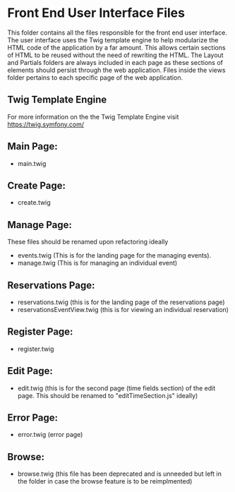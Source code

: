 # Front End User Interface Files

This folder contains all the files responsible for the front end user interface. The user interface uses the Twig template engine to help modularize the HTML code of the application by a far amount. This allows certain sections of HTML to be reused without the need of rewriting the HTML. The Layout and Partials folders are always included in each page as these sections of elements should persist through the web application. Files inside the views folder pertains to each specific page of the web application.

## Twig Template Engine

For more information on the the Twig Template Engine visit https://twig.symfony.com/

## Main Page:

- main.twig

## Create Page:

- create.twig

## Manage Page:

These files should be renamed upon refactoring ideally

- events.twig (This is for the landing page for the managing events).
- manage.twig (This is for managing an individual event)

## Reservations Page:

- reservations.twig (this is for the landing page of the reservations page)
- reservationsEventView.twig (this is for viewing an individual reservation)

## Register Page:

- register.twig

## Edit Page:

- edit.twig (this is for the second page (time fields section) of the edit page. This should be renamed to "editTimeSection.js" ideally)

## Error Page:

- error.twig (error page)

## Browse:

- browse.twig (this file has been deprecated and is unneeded but left in the folder in case the browse feature is to be reimplmented)
